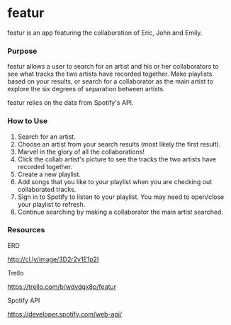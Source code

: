 # featur

featur is an app featuring the collaboration of Eric, John and Emily.

### Purpose
featur allows a user to search for an artist and his or her collaborators to see what tracks the two artists have recorded together. Make playlists based on your results, or search for a collaborator as the main artist to explore the six degrees of separation between artists.

featur relies on the data from Spotify's API.

### How to Use
1. Search for an artist.
2. Choose an artist from your search results (most likely the first result).
3. Marvel in the glory of all the collaborations!
3. Click the collab artist's picture to see the tracks the two artists have recorded together.
4. Create a new playlist. 
5. Add songs that you like to your playlist when you are checking out collaborated tracks.
6. Sign in to Spotify to listen to your playlist. You may need to open/close your playlist to refresh.
7. Continue searching by making a collaborator the main artist searched.

### Resources
ERD

http://cl.ly/image/3D2r2y1E1p2I

Trello

https://trello.com/b/wdvdqx8p/featur

Spotify API

https://developer.spotify.com/web-api/




